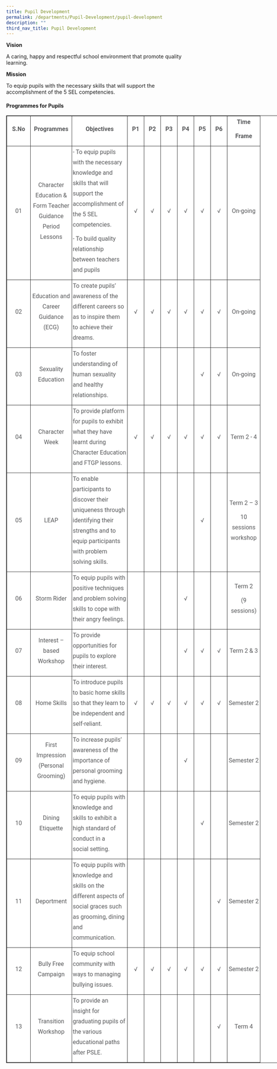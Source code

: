 ```yaml
---
title: Pupil Development
permalink: /departments/Pupil-Development/pupil-development
description: ""
third_nav_title: Pupil Development
---
```

**Vision**

A caring, happy and respectful school environment that promote quality learning.

  

**Mission**

To equip pupils with the necessary skills that will support the accomplishment of the 5 SEL competencies.

  

#### Programmes for Pupils

<table class="iveo_table ives_tab_dark" width="604" style="margin: 0px; outline: 0px; padding: 0px; border: 1px solid rgb(42, 42, 42); border-spacing: 1px; border-collapse: collapse; color: rgb(88, 89, 91); font-family: Roboto, sans-serif; font-size: 16px; font-style: normal; font-variant-ligatures: normal; font-variant-caps: normal; font-weight: 400; letter-spacing: normal; orphans: 2; text-align: left; text-transform: none; white-space: normal; widows: 2; word-spacing: 0px; -webkit-text-stroke-width: 0px; background-color: rgb(255, 255, 255); text-decoration-thickness: initial; text-decoration-style: initial; text-decoration-color: initial; width: 910px;"><tbody style="margin: 0px; outline: 0px; padding: 0px;"><tr style="margin: 0px; outline: 0px; padding: 0px;"><td width="56" style="margin: 0px; outline: 0px; padding: 2px; text-align: center; border: 1px solid rgb(42, 42, 42); width: 59px;"><p class="" align="center" style="margin: 0px 0px 10px; outline: 0px; padding: 0px; line-height: 28px !important; color: rgb(88, 89, 91); font-family: Roboto, sans-serif; font-size: 16px; font-weight: normal;"><b style="margin: 0px; outline: 0px; padding: 0px;"><span style="margin: 0px; outline: 0px; padding: 0px;">S.No</span></b></p></td><td width="104" style="margin: 0px; outline: 0px; padding: 2px; text-align: center; border: 1px solid rgb(42, 42, 42); width: 107px;"><p class="" align="center" style="margin: 0px 0px 10px; outline: 0px; padding: 0px; line-height: 28px !important; color: rgb(88, 89, 91); font-family: Roboto, sans-serif; font-size: 16px; font-weight: normal;"><b style="margin: 0px; outline: 0px; padding: 0px;"><span style="margin: 0px; outline: 0px; padding: 0px;">Programmes</span></b></p></td><td width="143" style="margin: 0px; outline: 0px; padding: 2px; text-align: center; border: 1px solid rgb(42, 42, 42); width: 145px;"><p class="" align="center" style="margin: 0px 0px 10px; outline: 0px; padding: 0px; line-height: 28px !important; color: rgb(88, 89, 91); font-family: Roboto, sans-serif; font-size: 16px; font-weight: normal;"><b style="margin: 0px; outline: 0px; padding: 0px;"><span style="margin: 0px; outline: 0px; padding: 0px;">Objectives</span></b></p></td><td width="37" style="margin: 0px; outline: 0px; padding: 2px; text-align: center; border: 1px solid rgb(42, 42, 42); width: 40px;"><p class="" align="center" style="margin: 0px 0px 10px; outline: 0px; padding: 0px; line-height: 28px !important; color: rgb(88, 89, 91); font-family: Roboto, sans-serif; font-size: 16px; font-weight: normal;"><b style="margin: 0px; outline: 0px; padding: 0px;"><span style="margin: 0px; outline: 0px; padding: 0px;">P1</span></b></p></td><td width="37" style="margin: 0px; outline: 0px; padding: 2px; text-align: center; border: 1px solid rgb(42, 42, 42); width: 40px;"><p class="" align="center" style="margin: 0px 0px 10px; outline: 0px; padding: 0px; line-height: 28px !important; color: rgb(88, 89, 91); font-family: Roboto, sans-serif; font-size: 16px; font-weight: normal;"><b style="margin: 0px; outline: 0px; padding: 0px;"><span style="margin: 0px; outline: 0px; padding: 0px;">P2</span></b></p></td><td width="37" style="margin: 0px; outline: 0px; padding: 2px; text-align: center; border: 1px solid rgb(42, 42, 42); width: 40px;"><p class="" align="center" style="margin: 0px 0px 10px; outline: 0px; padding: 0px; line-height: 28px !important; color: rgb(88, 89, 91); font-family: Roboto, sans-serif; font-size: 16px; font-weight: normal;"><b style="margin: 0px; outline: 0px; padding: 0px;"><span style="margin: 0px; outline: 0px; padding: 0px;">P3</span></b></p></td><td width="37" style="margin: 0px; outline: 0px; padding: 2px; text-align: center; border: 1px solid rgb(42, 42, 42); width: 40px;"><p class="" align="center" style="margin: 0px 0px 10px; outline: 0px; padding: 0px; line-height: 28px !important; color: rgb(88, 89, 91); font-family: Roboto, sans-serif; font-size: 16px; font-weight: normal;"><b style="margin: 0px; outline: 0px; padding: 0px;"><span style="margin: 0px; outline: 0px; padding: 0px;">P4</span></b></p></td><td width="37" style="margin: 0px; outline: 0px; padding: 2px; text-align: center; border: 1px solid rgb(42, 42, 42); width: 40px;"><p class="" align="center" style="margin: 0px 0px 10px; outline: 0px; padding: 0px; line-height: 28px !important; color: rgb(88, 89, 91); font-family: Roboto, sans-serif; font-size: 16px; font-weight: normal;"><b style="margin: 0px; outline: 0px; padding: 0px;"><span style="margin: 0px; outline: 0px; padding: 0px;">P5</span></b></p></td><td width="37" style="margin: 0px; outline: 0px; padding: 2px; text-align: center; border: 1px solid rgb(42, 42, 42); width: 40px;"><p class="" align="center" style="margin: 0px 0px 10px; outline: 0px; padding: 0px; line-height: 28px !important; color: rgb(88, 89, 91); font-family: Roboto, sans-serif; font-size: 16px; font-weight: normal;"><b style="margin: 0px; outline: 0px; padding: 0px;"><span style="margin: 0px; outline: 0px; padding: 0px;">P6</span></b></p></td><td width="81" style="margin: 0px; outline: 0px; padding: 2px; text-align: center; border: 1px solid rgb(42, 42, 42); width: 84px;"><p class="" align="center" style="margin: 0px 0px 10px; outline: 0px; padding: 0px; line-height: 28px !important; color: rgb(88, 89, 91); font-family: Roboto, sans-serif; font-size: 16px; font-weight: normal;"><b style="margin: 0px; outline: 0px; padding: 0px;"><span style="margin: 0px; outline: 0px; padding: 0px;">Time</span></b></p><p class="" align="center" style="margin: 0px 0px 10px; outline: 0px; padding: 0px; line-height: 28px !important; color: rgb(88, 89, 91); font-family: Roboto, sans-serif; font-size: 16px; font-weight: normal;"><b style="margin: 0px; outline: 0px; padding: 0px;"><span style="margin: 0px; outline: 0px; padding: 0px;">Frame</span></b></p></td></tr><tr style="margin: 0px; outline: 0px; padding: 0px;"><td width="56" style="margin: 0px; outline: 0px; padding: 2px; text-align: center; border: 1px solid rgb(42, 42, 42);"><p class="" align="center" style="margin: 0px 0px 10px; outline: 0px; padding: 0px; line-height: 28px !important; color: rgb(88, 89, 91); font-family: Roboto, sans-serif; font-size: 16px; font-weight: normal;"><span style="margin: 0px; outline: 0px; padding: 0px;">01</span></p></td><td width="104" style="margin: 0px; outline: 0px; padding: 2px; text-align: center; border: 1px solid rgb(42, 42, 42);"><p class="" style="margin: 0px 0px 10px; outline: 0px; padding: 0px; line-height: 28px !important; color: rgb(88, 89, 91); font-family: Roboto, sans-serif; font-size: 16px; font-weight: normal;"><span style="margin: 0px; outline: 0px; padding: 0px;">Character Education &amp; Form Teacher Guidance Period Lessons</span><span style="margin: 0px; outline: 0px; padding: 0px;"></span></p></td><td width="143" style="margin: 0px; outline: 0px; padding: 2px; text-align: center; border: 1px solid rgb(42, 42, 42);"><p class="" style="margin: 0px 0px 10px; outline: 0px; padding: 0px; line-height: 28px !important; color: rgb(88, 89, 91); font-family: Roboto, sans-serif; font-size: 16px; font-weight: normal; text-align: left;"><span style="margin: 0px; outline: 0px; padding: 0px;">- To<span>&nbsp;</span></span><span style="margin: 0px; outline: 0px; padding: 0px;">equip pupils with the necessary knowledge and skills that will support the accomplishment of the 5 SEL competencies.</span><span style="margin: 0px; outline: 0px; padding: 0px; text-align: center; background-color: transparent;">&nbsp;</span></p><p class="" style="margin: 0px 0px 10px; outline: 0px; padding: 0px; line-height: 28px !important; color: rgb(88, 89, 91); font-family: Roboto, sans-serif; font-size: 16px; font-weight: normal; text-align: left;"><span style="margin: 0px; outline: 0px; padding: 0px;">- To<span>&nbsp;</span></span><span style="margin: 0px; outline: 0px; padding: 0px;">build quality relationship between teachers and pupils</span><span style="margin: 0px; outline: 0px; padding: 0px;"></span></p></td><td width="37" style="margin: 0px; outline: 0px; padding: 2px; text-align: center; border: 1px solid rgb(42, 42, 42);"><p class="" style="margin: 0px 0px 10px; outline: 0px; padding: 0px; line-height: 28px !important; color: rgb(88, 89, 91); font-family: Roboto, sans-serif; font-size: 16px; font-weight: normal;"><span style="margin: 0px; outline: 0px; padding: 0px;">√</span><span style="margin: 0px; outline: 0px; padding: 0px;"></span></p></td><td width="37" style="margin: 0px; outline: 0px; padding: 2px; text-align: center; border: 1px solid rgb(42, 42, 42);"><p class="" style="margin: 0px 0px 10px; outline: 0px; padding: 0px; line-height: 28px !important; color: rgb(88, 89, 91); font-family: Roboto, sans-serif; font-size: 16px; font-weight: normal;"><span style="margin: 0px; outline: 0px; padding: 0px;">√</span><span style="margin: 0px; outline: 0px; padding: 0px;"></span></p></td><td width="37" style="margin: 0px; outline: 0px; padding: 2px; text-align: center; border: 1px solid rgb(42, 42, 42);"><p class="" style="margin: 0px 0px 10px; outline: 0px; padding: 0px; line-height: 28px !important; color: rgb(88, 89, 91); font-family: Roboto, sans-serif; font-size: 16px; font-weight: normal;"><span style="margin: 0px; outline: 0px; padding: 0px;">√</span><span style="margin: 0px; outline: 0px; padding: 0px;"></span></p></td><td width="37" style="margin: 0px; outline: 0px; padding: 2px; text-align: center; border: 1px solid rgb(42, 42, 42);"><p class="" style="margin: 0px 0px 10px; outline: 0px; padding: 0px; line-height: 28px !important; color: rgb(88, 89, 91); font-family: Roboto, sans-serif; font-size: 16px; font-weight: normal;"><span style="margin: 0px; outline: 0px; padding: 0px;">√</span><span style="margin: 0px; outline: 0px; padding: 0px;"></span></p></td><td width="37" style="margin: 0px; outline: 0px; padding: 2px; text-align: center; border: 1px solid rgb(42, 42, 42);"><p class="" style="margin: 0px 0px 10px; outline: 0px; padding: 0px; line-height: 28px !important; color: rgb(88, 89, 91); font-family: Roboto, sans-serif; font-size: 16px; font-weight: normal;"><span style="margin: 0px; outline: 0px; padding: 0px;">√</span><span style="margin: 0px; outline: 0px; padding: 0px;"></span></p></td><td width="37" style="margin: 0px; outline: 0px; padding: 2px; text-align: center; border: 1px solid rgb(42, 42, 42);"><p class="" style="margin: 0px 0px 10px; outline: 0px; padding: 0px; line-height: 28px !important; color: rgb(88, 89, 91); font-family: Roboto, sans-serif; font-size: 16px; font-weight: normal;"><span style="margin: 0px; outline: 0px; padding: 0px;">√</span><span style="margin: 0px; outline: 0px; padding: 0px;"></span></p></td><td width="81" style="margin: 0px; outline: 0px; padding: 2px; text-align: center; border: 1px solid rgb(42, 42, 42);"><p class="" style="margin: 0px 0px 10px; outline: 0px; padding: 0px; line-height: 28px !important; color: rgb(88, 89, 91); font-family: Roboto, sans-serif; font-size: 16px; font-weight: normal;"><span style="margin: 0px; outline: 0px; padding: 0px;">On-going</span></p></td></tr><tr style="margin: 0px; outline: 0px; padding: 0px;"><td width="56" style="margin: 0px; outline: 0px; padding: 2px; text-align: center; border: 1px solid rgb(42, 42, 42);"><p class="" align="center" style="margin: 0px 0px 10px; outline: 0px; padding: 0px; line-height: 28px !important; color: rgb(88, 89, 91); font-family: Roboto, sans-serif; font-size: 16px; font-weight: normal;"><span style="margin: 0px; outline: 0px; padding: 0px;">02</span></p></td><td width="104" style="margin: 0px; outline: 0px; padding: 2px; text-align: center; border: 1px solid rgb(42, 42, 42);"><p class="" style="margin: 0px 0px 10px; outline: 0px; padding: 0px; line-height: 28px !important; color: rgb(88, 89, 91); font-family: Roboto, sans-serif; font-size: 16px; font-weight: normal;"><span style="margin: 0px; outline: 0px; padding: 0px;">Education and Career Guidance (ECG)</span><span style="margin: 0px; outline: 0px; padding: 0px;"></span></p></td><td width="143" style="margin: 0px; outline: 0px; padding: 2px; text-align: center; border: 1px solid rgb(42, 42, 42);"><p class="" style="margin: 0px 0px 10px; outline: 0px; padding: 0px; line-height: 28px !important; color: rgb(88, 89, 91); font-family: Roboto, sans-serif; font-size: 16px; font-weight: normal; text-align: left;"><span style="margin: 0px; outline: 0px; padding: 0px;">To<span>&nbsp;</span></span><span style="margin: 0px; outline: 0px; padding: 0px;">create pupils’ awareness of the different careers so as to inspire them to achieve their dreams.</span><span style="margin: 0px; outline: 0px; padding: 0px;"></span></p></td><td width="37" style="margin: 0px; outline: 0px; padding: 2px; text-align: center; border: 1px solid rgb(42, 42, 42);"><p class="" style="margin: 0px 0px 10px; outline: 0px; padding: 0px; line-height: 28px !important; color: rgb(88, 89, 91); font-family: Roboto, sans-serif; font-size: 16px; font-weight: normal;"><span style="margin: 0px; outline: 0px; padding: 0px;">√</span></p></td><td width="37" style="margin: 0px; outline: 0px; padding: 2px; text-align: center; border: 1px solid rgb(42, 42, 42);"><p class="" style="margin: 0px 0px 10px; outline: 0px; padding: 0px; line-height: 28px !important; color: rgb(88, 89, 91); font-family: Roboto, sans-serif; font-size: 16px; font-weight: normal;"><span style="margin: 0px; outline: 0px; padding: 0px;">√</span></p></td><td width="37" style="margin: 0px; outline: 0px; padding: 2px; text-align: center; border: 1px solid rgb(42, 42, 42);"><p class="" style="margin: 0px 0px 10px; outline: 0px; padding: 0px; line-height: 28px !important; color: rgb(88, 89, 91); font-family: Roboto, sans-serif; font-size: 16px; font-weight: normal;"><span style="margin: 0px; outline: 0px; padding: 0px;">√</span></p></td><td width="37" style="margin: 0px; outline: 0px; padding: 2px; text-align: center; border: 1px solid rgb(42, 42, 42);"><p class="" style="margin: 0px 0px 10px; outline: 0px; padding: 0px; line-height: 28px !important; color: rgb(88, 89, 91); font-family: Roboto, sans-serif; font-size: 16px; font-weight: normal;"><span style="margin: 0px; outline: 0px; padding: 0px;">√</span></p></td><td width="37" style="margin: 0px; outline: 0px; padding: 2px; text-align: center; border: 1px solid rgb(42, 42, 42);"><p class="" style="margin: 0px 0px 10px; outline: 0px; padding: 0px; line-height: 28px !important; color: rgb(88, 89, 91); font-family: Roboto, sans-serif; font-size: 16px; font-weight: normal;"><span style="margin: 0px; outline: 0px; padding: 0px;">√</span></p></td><td width="37" style="margin: 0px; outline: 0px; padding: 2px; text-align: center; border: 1px solid rgb(42, 42, 42);"><p class="" style="margin: 0px 0px 10px; outline: 0px; padding: 0px; line-height: 28px !important; color: rgb(88, 89, 91); font-family: Roboto, sans-serif; font-size: 16px; font-weight: normal;"><span style="margin: 0px; outline: 0px; padding: 0px;">√</span></p></td><td width="81" style="margin: 0px; outline: 0px; padding: 2px; text-align: center; border: 1px solid rgb(42, 42, 42);"><p class="" style="margin: 0px 0px 10px; outline: 0px; padding: 0px; line-height: 28px !important; color: rgb(88, 89, 91); font-family: Roboto, sans-serif; font-size: 16px; font-weight: normal;"><span style="margin: 0px; outline: 0px; padding: 0px;">On-going</span></p></td></tr><tr style="margin: 0px; outline: 0px; padding: 0px;"><td width="56" style="margin: 0px; outline: 0px; padding: 2px; text-align: center; border: 1px solid rgb(42, 42, 42);"><p class="" align="center" style="margin: 0px 0px 10px; outline: 0px; padding: 0px; line-height: 28px !important; color: rgb(88, 89, 91); font-family: Roboto, sans-serif; font-size: 16px; font-weight: normal;"><span style="margin: 0px; outline: 0px; padding: 0px;">03</span></p></td><td width="104" style="margin: 0px; outline: 0px; padding: 2px; text-align: center; border: 1px solid rgb(42, 42, 42);"><p class="" style="margin: 0px 0px 10px; outline: 0px; padding: 0px; line-height: 28px !important; color: rgb(88, 89, 91); font-family: Roboto, sans-serif; font-size: 16px; font-weight: normal;"><span style="margin: 0px; outline: 0px; padding: 0px;">Sexuality Education</span><span style="margin: 0px; outline: 0px; padding: 0px;"></span></p></td><td width="143" style="margin: 0px; outline: 0px; padding: 2px; text-align: center; border: 1px solid rgb(42, 42, 42);"><p class="" style="margin: 0px 0px 10px; outline: 0px; padding: 0px; line-height: 28px !important; color: rgb(88, 89, 91); font-family: Roboto, sans-serif; font-size: 16px; font-weight: normal; text-align: left;"><span style="margin: 0px; outline: 0px; padding: 0px;">To<span>&nbsp;</span></span><span style="margin: 0px; outline: 0px; padding: 0px;">foster understanding of human sexuality and healthy relationships.</span><span style="margin: 0px; outline: 0px; padding: 0px;"></span></p></td><td width="37" style="margin: 0px; outline: 0px; padding: 2px; text-align: center; border: 1px solid rgb(42, 42, 42);"><p class="" style="margin: 0px 0px 10px; outline: 0px; padding: 0px; line-height: 28px !important; color: rgb(88, 89, 91); font-family: Roboto, sans-serif; font-size: 16px; font-weight: normal;"><span style="margin: 0px; outline: 0px; padding: 0px;"></span></p></td><td width="37" style="margin: 0px; outline: 0px; padding: 2px; text-align: center; border: 1px solid rgb(42, 42, 42);"><p class="" style="margin: 0px 0px 10px; outline: 0px; padding: 0px; line-height: 28px !important; color: rgb(88, 89, 91); font-family: Roboto, sans-serif; font-size: 16px; font-weight: normal;"><span style="margin: 0px; outline: 0px; padding: 0px;"></span></p></td><td width="37" style="margin: 0px; outline: 0px; padding: 2px; text-align: center; border: 1px solid rgb(42, 42, 42);"><p class="" style="margin: 0px 0px 10px; outline: 0px; padding: 0px; line-height: 28px !important; color: rgb(88, 89, 91); font-family: Roboto, sans-serif; font-size: 16px; font-weight: normal;"><span style="margin: 0px; outline: 0px; padding: 0px;"></span></p></td><td width="37" style="margin: 0px; outline: 0px; padding: 2px; text-align: center; border: 1px solid rgb(42, 42, 42);"><p class="" style="margin: 0px 0px 10px; outline: 0px; padding: 0px; line-height: 28px !important; color: rgb(88, 89, 91); font-family: Roboto, sans-serif; font-size: 16px; font-weight: normal;"><span style="margin: 0px; outline: 0px; padding: 0px;"></span></p></td><td width="37" style="margin: 0px; outline: 0px; padding: 2px; text-align: center; border: 1px solid rgb(42, 42, 42);"><p class="" style="margin: 0px 0px 10px; outline: 0px; padding: 0px; line-height: 28px !important; color: rgb(88, 89, 91); font-family: Roboto, sans-serif; font-size: 16px; font-weight: normal;"><span style="margin: 0px; outline: 0px; padding: 0px;">√</span><span style="margin: 0px; outline: 0px; padding: 0px;"></span></p></td><td width="37" style="margin: 0px; outline: 0px; padding: 2px; text-align: center; border: 1px solid rgb(42, 42, 42);"><p class="" style="margin: 0px 0px 10px; outline: 0px; padding: 0px; line-height: 28px !important; color: rgb(88, 89, 91); font-family: Roboto, sans-serif; font-size: 16px; font-weight: normal;"><span style="margin: 0px; outline: 0px; padding: 0px;">√</span><span style="margin: 0px; outline: 0px; padding: 0px;"></span></p></td><td width="81" style="margin: 0px; outline: 0px; padding: 2px; text-align: center; border: 1px solid rgb(42, 42, 42);"><p class="" style="margin: 0px 0px 10px; outline: 0px; padding: 0px; line-height: 28px !important; color: rgb(88, 89, 91); font-family: Roboto, sans-serif; font-size: 16px; font-weight: normal;"><span style="margin: 0px; outline: 0px; padding: 0px;">On-going</span></p></td></tr><tr style="margin: 0px; outline: 0px; padding: 0px;"><td width="56" style="margin: 0px; outline: 0px; padding: 2px; text-align: center; border: 1px solid rgb(42, 42, 42);"><p class="" align="center" style="margin: 0px 0px 10px; outline: 0px; padding: 0px; line-height: 28px !important; color: rgb(88, 89, 91); font-family: Roboto, sans-serif; font-size: 16px; font-weight: normal;"><span style="margin: 0px; outline: 0px; padding: 0px;">04</span></p></td><td width="104" style="margin: 0px; outline: 0px; padding: 2px; text-align: center; border: 1px solid rgb(42, 42, 42);"><p class="" style="margin: 0px 0px 10px; outline: 0px; padding: 0px; line-height: 28px !important; color: rgb(88, 89, 91); font-family: Roboto, sans-serif; font-size: 16px; font-weight: normal;"><span style="margin: 0px; outline: 0px; padding: 0px;">Character Week</span></p></td><td width="143" style="margin: 0px; outline: 0px; padding: 2px; text-align: center; border: 1px solid rgb(42, 42, 42);"><p class="" style="margin: 0px 0px 10px; outline: 0px; padding: 0px; line-height: 28px !important; color: rgb(88, 89, 91); font-family: Roboto, sans-serif; font-size: 16px; font-weight: normal; text-align: left;"><span style="margin: 0px; outline: 0px; padding: 0px;">To<span>&nbsp;</span></span><span style="margin: 0px; outline: 0px; padding: 0px;">provide platform for pupils to exhibit what they have learnt during Character Education and FTGP lessons.</span><span style="margin: 0px; outline: 0px; padding: 0px;"></span></p></td><td width="37" style="margin: 0px; outline: 0px; padding: 2px; text-align: center; border: 1px solid rgb(42, 42, 42);"><p class="" style="margin: 0px 0px 10px; outline: 0px; padding: 0px; line-height: 28px !important; color: rgb(88, 89, 91); font-family: Roboto, sans-serif; font-size: 16px; font-weight: normal;"><span style="margin: 0px; outline: 0px; padding: 0px;">√</span><span style="margin: 0px; outline: 0px; padding: 0px;"></span></p></td><td width="37" style="margin: 0px; outline: 0px; padding: 2px; text-align: center; border: 1px solid rgb(42, 42, 42);"><p class="" style="margin: 0px 0px 10px; outline: 0px; padding: 0px; line-height: 28px !important; color: rgb(88, 89, 91); font-family: Roboto, sans-serif; font-size: 16px; font-weight: normal;"><span style="margin: 0px; outline: 0px; padding: 0px;">√</span><span style="margin: 0px; outline: 0px; padding: 0px;"></span></p></td><td width="37" style="margin: 0px; outline: 0px; padding: 2px; text-align: center; border: 1px solid rgb(42, 42, 42);"><p class="" style="margin: 0px 0px 10px; outline: 0px; padding: 0px; line-height: 28px !important; color: rgb(88, 89, 91); font-family: Roboto, sans-serif; font-size: 16px; font-weight: normal;"><span style="margin: 0px; outline: 0px; padding: 0px;">√</span><span style="margin: 0px; outline: 0px; padding: 0px;"></span></p></td><td width="37" style="margin: 0px; outline: 0px; padding: 2px; text-align: center; border: 1px solid rgb(42, 42, 42);"><p class="" style="margin: 0px 0px 10px; outline: 0px; padding: 0px; line-height: 28px !important; color: rgb(88, 89, 91); font-family: Roboto, sans-serif; font-size: 16px; font-weight: normal;"><span style="margin: 0px; outline: 0px; padding: 0px;">√</span><span style="margin: 0px; outline: 0px; padding: 0px;"></span></p></td><td width="37" style="margin: 0px; outline: 0px; padding: 2px; text-align: center; border: 1px solid rgb(42, 42, 42);"><p class="" style="margin: 0px 0px 10px; outline: 0px; padding: 0px; line-height: 28px !important; color: rgb(88, 89, 91); font-family: Roboto, sans-serif; font-size: 16px; font-weight: normal;"><span style="margin: 0px; outline: 0px; padding: 0px;">√</span><span style="margin: 0px; outline: 0px; padding: 0px;"></span></p></td><td width="37" style="margin: 0px; outline: 0px; padding: 2px; text-align: center; border: 1px solid rgb(42, 42, 42);"><p class="" style="margin: 0px 0px 10px; outline: 0px; padding: 0px; line-height: 28px !important; color: rgb(88, 89, 91); font-family: Roboto, sans-serif; font-size: 16px; font-weight: normal;"><span style="margin: 0px; outline: 0px; padding: 0px;">√</span><span style="margin: 0px; outline: 0px; padding: 0px;"></span></p></td><td width="81" style="margin: 0px; outline: 0px; padding: 2px; text-align: center; border: 1px solid rgb(42, 42, 42);"><p class="" style="margin: 0px 0px 10px; outline: 0px; padding: 0px; line-height: 28px !important; color: rgb(88, 89, 91); font-family: Roboto, sans-serif; font-size: 16px; font-weight: normal;"><span style="margin: 0px; outline: 0px; padding: 0px;">Term 2 - 4</span></p></td></tr><tr style="margin: 0px; outline: 0px; padding: 0px;"><td width="56" style="margin: 0px; outline: 0px; padding: 2px; text-align: center; border: 1px solid rgb(42, 42, 42);"><p class="" align="center" style="margin: 0px 0px 10px; outline: 0px; padding: 0px; line-height: 28px !important; color: rgb(88, 89, 91); font-family: Roboto, sans-serif; font-size: 16px; font-weight: normal;"><span style="margin: 0px; outline: 0px; padding: 0px;">05</span></p></td><td width="104" style="margin: 0px; outline: 0px; padding: 2px; text-align: center; border: 1px solid rgb(42, 42, 42);"><p class="" style="margin: 0px 0px 10px; outline: 0px; padding: 0px; line-height: 28px !important; color: rgb(88, 89, 91); font-family: Roboto, sans-serif; font-size: 16px; font-weight: normal;"><span style="margin: 0px; outline: 0px; padding: 0px;">LEAP</span></p></td><td width="143" style="margin: 0px; outline: 0px; padding: 2px; text-align: center; border: 1px solid rgb(42, 42, 42);"><p class="" style="margin: 0px 0px 10px; outline: 0px; padding: 0px; line-height: 28px !important; color: rgb(88, 89, 91); font-family: Roboto, sans-serif; font-size: 16px; font-weight: normal; text-align: left;"><span style="margin: 0px; outline: 0px; padding: 0px;">To<span>&nbsp;</span></span><span style="margin: 0px; outline: 0px; padding: 0px;">enable participants to discover their uniqueness through identifying their strengths and to equip participants with problem solving skills.</span><span style="margin: 0px; outline: 0px; padding: 0px;"></span></p></td><td width="37" style="margin: 0px; outline: 0px; padding: 2px; text-align: center; border: 1px solid rgb(42, 42, 42);"><p class="" style="margin: 0px 0px 10px; outline: 0px; padding: 0px; line-height: 28px !important; color: rgb(88, 89, 91); font-family: Roboto, sans-serif; font-size: 16px; font-weight: normal;"><span style="margin: 0px; outline: 0px; padding: 0px;"></span></p></td><td width="37" style="margin: 0px; outline: 0px; padding: 2px; text-align: center; border: 1px solid rgb(42, 42, 42);"><p class="" style="margin: 0px 0px 10px; outline: 0px; padding: 0px; line-height: 28px !important; color: rgb(88, 89, 91); font-family: Roboto, sans-serif; font-size: 16px; font-weight: normal;"><span style="margin: 0px; outline: 0px; padding: 0px;"></span></p></td><td width="37" style="margin: 0px; outline: 0px; padding: 2px; text-align: center; border: 1px solid rgb(42, 42, 42);"><p class="" style="margin: 0px 0px 10px; outline: 0px; padding: 0px; line-height: 28px !important; color: rgb(88, 89, 91); font-family: Roboto, sans-serif; font-size: 16px; font-weight: normal;"><span style="margin: 0px; outline: 0px; padding: 0px;"></span></p></td><td width="37" style="margin: 0px; outline: 0px; padding: 2px; text-align: center; border: 1px solid rgb(42, 42, 42);"><p class="" style="margin: 0px 0px 10px; outline: 0px; padding: 0px; line-height: 28px !important; color: rgb(88, 89, 91); font-family: Roboto, sans-serif; font-size: 16px; font-weight: normal;"><span style="margin: 0px; outline: 0px; padding: 0px;"></span></p></td><td width="37" style="margin: 0px; outline: 0px; padding: 2px; text-align: center; border: 1px solid rgb(42, 42, 42);"><p class="" style="margin: 0px 0px 10px; outline: 0px; padding: 0px; line-height: 28px !important; color: rgb(88, 89, 91); font-family: Roboto, sans-serif; font-size: 16px; font-weight: normal;"><span style="margin: 0px; outline: 0px; padding: 0px;">√</span><span style="margin: 0px; outline: 0px; padding: 0px;"></span></p></td><td width="37" style="margin: 0px; outline: 0px; padding: 2px; text-align: center; border: 1px solid rgb(42, 42, 42);"><p class="" style="margin: 0px 0px 10px; outline: 0px; padding: 0px; line-height: 28px !important; color: rgb(88, 89, 91); font-family: Roboto, sans-serif; font-size: 16px; font-weight: normal;"><span style="margin: 0px; outline: 0px; padding: 0px;">&nbsp;</span></p></td><td width="81" style="margin: 0px; outline: 0px; padding: 2px; text-align: center; border: 1px solid rgb(42, 42, 42);"><p class="" style="margin: 0px 0px 10px; outline: 0px; padding: 0px; line-height: 28px !important; color: rgb(88, 89, 91); font-family: Roboto, sans-serif; font-size: 16px; font-weight: normal;"><span style="margin: 0px; outline: 0px; padding: 0px;">Term 2 – 3</span></p><p class="" style="margin: 0px 0px 10px; outline: 0px; padding: 0px; line-height: 28px !important; color: rgb(88, 89, 91); font-family: Roboto, sans-serif; font-size: 16px; font-weight: normal;"><span style="margin: 0px; outline: 0px; padding: 0px;"></span></p><p class="" style="margin: 0px 0px 10px; outline: 0px; padding: 0px; line-height: 28px !important; color: rgb(88, 89, 91); font-family: Roboto, sans-serif; font-size: 16px; font-weight: normal;"><span style="margin: 0px; outline: 0px; padding: 0px;">10 sessions workshop</span><span style="margin: 0px; outline: 0px; padding: 0px;"></span></p></td></tr><tr style="margin: 0px; outline: 0px; padding: 0px;"><td width="56" style="margin: 0px; outline: 0px; padding: 2px; text-align: center; border: 1px solid rgb(42, 42, 42);"><p class="" align="center" style="margin: 0px 0px 10px; outline: 0px; padding: 0px; line-height: 28px !important; color: rgb(88, 89, 91); font-family: Roboto, sans-serif; font-size: 16px; font-weight: normal;"><span style="margin: 0px; outline: 0px; padding: 0px;">06</span></p></td><td width="104" style="margin: 0px; outline: 0px; padding: 2px; text-align: center; border: 1px solid rgb(42, 42, 42);"><p class="" style="margin: 0px 0px 10px; outline: 0px; padding: 0px; line-height: 28px !important; color: rgb(88, 89, 91); font-family: Roboto, sans-serif; font-size: 16px; font-weight: normal;"><span style="margin: 0px; outline: 0px; padding: 0px;">Storm Rider</span></p></td><td width="143" style="margin: 0px; outline: 0px; padding: 2px; text-align: center; border: 1px solid rgb(42, 42, 42);"><p class="" style="margin: 0px 0px 10px; outline: 0px; padding: 0px; line-height: 28px !important; color: rgb(88, 89, 91); font-family: Roboto, sans-serif; font-size: 16px; font-weight: normal; text-align: left;"><span style="margin: 0px; outline: 0px; padding: 0px;">To<span>&nbsp;</span></span><span style="margin: 0px; outline: 0px; padding: 0px;">equip pupils with positive techniques and problem solving skills to cope with their angry<span>&nbsp;</span></span><span style="margin: 0px; outline: 0px; padding: 0px;">feelings.</span></p></td><td width="37" style="margin: 0px; outline: 0px; padding: 2px; text-align: center; border: 1px solid rgb(42, 42, 42);"><p class="" style="margin: 0px 0px 10px; outline: 0px; padding: 0px; line-height: 28px !important; color: rgb(88, 89, 91); font-family: Roboto, sans-serif; font-size: 16px; font-weight: normal;"><span style="margin: 0px; outline: 0px; padding: 0px;"></span></p></td><td width="37" style="margin: 0px; outline: 0px; padding: 2px; text-align: center; border: 1px solid rgb(42, 42, 42);"><p class="" style="margin: 0px 0px 10px; outline: 0px; padding: 0px; line-height: 28px !important; color: rgb(88, 89, 91); font-family: Roboto, sans-serif; font-size: 16px; font-weight: normal;"><span style="margin: 0px; outline: 0px; padding: 0px;"></span></p></td><td width="37" style="margin: 0px; outline: 0px; padding: 2px; text-align: center; border: 1px solid rgb(42, 42, 42);"><p class="" style="margin: 0px 0px 10px; outline: 0px; padding: 0px; line-height: 28px !important; color: rgb(88, 89, 91); font-family: Roboto, sans-serif; font-size: 16px; font-weight: normal;"><span style="margin: 0px; outline: 0px; padding: 0px;"></span></p></td><td width="37" style="margin: 0px; outline: 0px; padding: 2px; text-align: center; border: 1px solid rgb(42, 42, 42);"><p class="" style="margin: 0px 0px 10px; outline: 0px; padding: 0px; line-height: 28px !important; color: rgb(88, 89, 91); font-family: Roboto, sans-serif; font-size: 16px; font-weight: normal;"><span style="margin: 0px; outline: 0px; padding: 0px;">√</span><span style="margin: 0px; outline: 0px; padding: 0px;"></span></p></td><td width="37" style="margin: 0px; outline: 0px; padding: 2px; text-align: center; border: 1px solid rgb(42, 42, 42);"><p class="" style="margin: 0px 0px 10px; outline: 0px; padding: 0px; line-height: 28px !important; color: rgb(88, 89, 91); font-family: Roboto, sans-serif; font-size: 16px; font-weight: normal;"><span style="margin: 0px; outline: 0px; padding: 0px;"></span></p></td><td width="37" style="margin: 0px; outline: 0px; padding: 2px; text-align: center; border: 1px solid rgb(42, 42, 42);"><p class="" style="margin: 0px 0px 10px; outline: 0px; padding: 0px; line-height: 28px !important; color: rgb(88, 89, 91); font-family: Roboto, sans-serif; font-size: 16px; font-weight: normal;"><span style="margin: 0px; outline: 0px; padding: 0px;"></span></p></td><td width="81" style="margin: 0px; outline: 0px; padding: 2px; text-align: center; border: 1px solid rgb(42, 42, 42);"><p class="" style="margin: 0px 0px 10px; outline: 0px; padding: 0px; line-height: 28px !important; color: rgb(88, 89, 91); font-family: Roboto, sans-serif; font-size: 16px; font-weight: normal;"><span style="margin: 0px; outline: 0px; padding: 0px;">Term 2</span><span style="margin: 0px; outline: 0px; padding: 0px;"></span></p><p class="" style="margin: 0px 0px 10px; outline: 0px; padding: 0px; line-height: 28px !important; color: rgb(88, 89, 91); font-family: Roboto, sans-serif; font-size: 16px; font-weight: normal;"><span style="margin: 0px; outline: 0px; padding: 0px;">(9 sessions</span><span style="margin: 0px; outline: 0px; padding: 0px;">)</span><span style="margin: 0px; outline: 0px; padding: 0px;"></span></p></td></tr><tr style="margin: 0px; outline: 0px; padding: 0px;"><td width="56" style="margin: 0px; outline: 0px; padding: 2px; text-align: center; border: 1px solid rgb(42, 42, 42);"><p class="" align="center" style="margin: 0px 0px 10px; outline: 0px; padding: 0px; line-height: 28px !important; color: rgb(88, 89, 91); font-family: Roboto, sans-serif; font-size: 16px; font-weight: normal;"><span style="margin: 0px; outline: 0px; padding: 0px;">07</span></p></td><td width="104" style="margin: 0px; outline: 0px; padding: 2px; text-align: center; border: 1px solid rgb(42, 42, 42);"><p class="" style="margin: 0px 0px 10px; outline: 0px; padding: 0px; line-height: 28px !important; color: rgb(88, 89, 91); font-family: Roboto, sans-serif; font-size: 16px; font-weight: normal;"><span style="margin: 0px; outline: 0px; padding: 0px;">Interest – based Workshop</span></p></td><td width="143" style="margin: 0px; outline: 0px; padding: 2px; text-align: center; border: 1px solid rgb(42, 42, 42);"><p class="" style="margin: 0px 0px 10px; outline: 0px; padding: 0px; line-height: 28px !important; color: rgb(88, 89, 91); font-family: Roboto, sans-serif; font-size: 16px; font-weight: normal; text-align: left;"><span style="margin: 0px; outline: 0px; padding: 0px;">To<span>&nbsp;</span></span><span style="margin: 0px; outline: 0px; padding: 0px;">provide opportunities for pupils to explore their<span>&nbsp;</span></span><span style="margin: 0px; outline: 0px; padding: 0px;">interest.</span></p></td><td width="37" style="margin: 0px; outline: 0px; padding: 2px; text-align: center; border: 1px solid rgb(42, 42, 42);"><p class="" style="margin: 0px 0px 10px; outline: 0px; padding: 0px; line-height: 28px !important; color: rgb(88, 89, 91); font-family: Roboto, sans-serif; font-size: 16px; font-weight: normal;"><span style="margin: 0px; outline: 0px; padding: 0px;"></span></p></td><td width="37" style="margin: 0px; outline: 0px; padding: 2px; text-align: center; border: 1px solid rgb(42, 42, 42);"><p class="" style="margin: 0px 0px 10px; outline: 0px; padding: 0px; line-height: 28px !important; color: rgb(88, 89, 91); font-family: Roboto, sans-serif; font-size: 16px; font-weight: normal;"><span style="margin: 0px; outline: 0px; padding: 0px;"></span></p></td><td width="37" style="margin: 0px; outline: 0px; padding: 2px; text-align: center; border: 1px solid rgb(42, 42, 42);"><p class="" style="margin: 0px 0px 10px; outline: 0px; padding: 0px; line-height: 28px !important; color: rgb(88, 89, 91); font-family: Roboto, sans-serif; font-size: 16px; font-weight: normal;"><span style="margin: 0px; outline: 0px; padding: 0px;"></span></p></td><td width="37" style="margin: 0px; outline: 0px; padding: 2px; text-align: center; border: 1px solid rgb(42, 42, 42);"><p class="" style="margin: 0px 0px 10px; outline: 0px; padding: 0px; line-height: 28px !important; color: rgb(88, 89, 91); font-family: Roboto, sans-serif; font-size: 16px; font-weight: normal;"><span style="margin: 0px; outline: 0px; padding: 0px;">√</span><span style="margin: 0px; outline: 0px; padding: 0px;"></span></p></td><td width="37" style="margin: 0px; outline: 0px; padding: 2px; text-align: center; border: 1px solid rgb(42, 42, 42);"><p class="" style="margin: 0px 0px 10px; outline: 0px; padding: 0px; line-height: 28px !important; color: rgb(88, 89, 91); font-family: Roboto, sans-serif; font-size: 16px; font-weight: normal;"><span style="margin: 0px; outline: 0px; padding: 0px;">√</span><span style="margin: 0px; outline: 0px; padding: 0px;"></span></p></td><td width="37" style="margin: 0px; outline: 0px; padding: 2px; text-align: center; border: 1px solid rgb(42, 42, 42);"><p class="" style="margin: 0px 0px 10px; outline: 0px; padding: 0px; line-height: 28px !important; color: rgb(88, 89, 91); font-family: Roboto, sans-serif; font-size: 16px; font-weight: normal;"><span style="margin: 0px; outline: 0px; padding: 0px;">√</span><span style="margin: 0px; outline: 0px; padding: 0px;"></span></p></td><td width="81" style="margin: 0px; outline: 0px; padding: 2px; text-align: center; border: 1px solid rgb(42, 42, 42);"><p class="" style="margin: 0px 0px 10px; outline: 0px; padding: 0px; line-height: 28px !important; color: rgb(88, 89, 91); font-family: Roboto, sans-serif; font-size: 16px; font-weight: normal;"><span style="margin: 0px; outline: 0px; padding: 0px;">Term 2 &amp; 3</span></p></td></tr><tr style="margin: 0px; outline: 0px; padding: 0px;"><td width="56" style="margin: 0px; outline: 0px; padding: 2px; text-align: center; border: 1px solid rgb(42, 42, 42);"><p class="" align="center" style="margin: 0px 0px 10px; outline: 0px; padding: 0px; line-height: 28px !important; color: rgb(88, 89, 91); font-family: Roboto, sans-serif; font-size: 16px; font-weight: normal;"><span style="margin: 0px; outline: 0px; padding: 0px;">08</span></p></td><td width="104" style="margin: 0px; outline: 0px; padding: 2px; text-align: center; border: 1px solid rgb(42, 42, 42);"><p class="" style="margin: 0px 0px 10px; outline: 0px; padding: 0px; line-height: 28px !important; color: rgb(88, 89, 91); font-family: Roboto, sans-serif; font-size: 16px; font-weight: normal;"><span style="margin: 0px; outline: 0px; padding: 0px;">Home Skills</span></p></td><td width="143" style="margin: 0px; outline: 0px; padding: 2px; text-align: center; border: 1px solid rgb(42, 42, 42);"><p class="" style="margin: 0px 0px 10px; outline: 0px; padding: 0px; line-height: 28px !important; color: rgb(88, 89, 91); font-family: Roboto, sans-serif; font-size: 16px; font-weight: normal; text-align: left;"><span style="margin: 0px; outline: 0px; padding: 0px;">To<span>&nbsp;</span></span><span style="margin: 0px; outline: 0px; padding: 0px;">introduce pupils to basic home skills so that they learn to be independent and self-</span><span style="margin: 0px; outline: 0px; padding: 0px;">reliant.</span></p></td><td width="37" style="margin: 0px; outline: 0px; padding: 2px; text-align: center; border: 1px solid rgb(42, 42, 42);"><p class="" style="margin: 0px 0px 10px; outline: 0px; padding: 0px; line-height: 28px !important; color: rgb(88, 89, 91); font-family: Roboto, sans-serif; font-size: 16px; font-weight: normal;"><span style="margin: 0px; outline: 0px; padding: 0px;">√</span><span style="margin: 0px; outline: 0px; padding: 0px;"></span></p></td><td width="37" style="margin: 0px; outline: 0px; padding: 2px; text-align: center; border: 1px solid rgb(42, 42, 42);"><p class="" style="margin: 0px 0px 10px; outline: 0px; padding: 0px; line-height: 28px !important; color: rgb(88, 89, 91); font-family: Roboto, sans-serif; font-size: 16px; font-weight: normal;"><span style="margin: 0px; outline: 0px; padding: 0px;">√</span><span style="margin: 0px; outline: 0px; padding: 0px;"></span></p></td><td width="37" style="margin: 0px; outline: 0px; padding: 2px; text-align: center; border: 1px solid rgb(42, 42, 42);"><p class="" style="margin: 0px 0px 10px; outline: 0px; padding: 0px; line-height: 28px !important; color: rgb(88, 89, 91); font-family: Roboto, sans-serif; font-size: 16px; font-weight: normal;"><span style="margin: 0px; outline: 0px; padding: 0px;">√</span><span style="margin: 0px; outline: 0px; padding: 0px;"></span></p></td><td width="37" style="margin: 0px; outline: 0px; padding: 2px; text-align: center; border: 1px solid rgb(42, 42, 42);"><p class="" style="margin: 0px 0px 10px; outline: 0px; padding: 0px; line-height: 28px !important; color: rgb(88, 89, 91); font-family: Roboto, sans-serif; font-size: 16px; font-weight: normal;"><span style="margin: 0px; outline: 0px; padding: 0px;">√</span><span style="margin: 0px; outline: 0px; padding: 0px;"></span></p></td><td width="37" style="margin: 0px; outline: 0px; padding: 2px; text-align: center; border: 1px solid rgb(42, 42, 42);"><p class="" style="margin: 0px 0px 10px; outline: 0px; padding: 0px; line-height: 28px !important; color: rgb(88, 89, 91); font-family: Roboto, sans-serif; font-size: 16px; font-weight: normal;"><span style="margin: 0px; outline: 0px; padding: 0px;">√</span><span style="margin: 0px; outline: 0px; padding: 0px;"></span></p></td><td width="37" style="margin: 0px; outline: 0px; padding: 2px; text-align: center; border: 1px solid rgb(42, 42, 42);"><p class="" style="margin: 0px 0px 10px; outline: 0px; padding: 0px; line-height: 28px !important; color: rgb(88, 89, 91); font-family: Roboto, sans-serif; font-size: 16px; font-weight: normal;"><span style="margin: 0px; outline: 0px; padding: 0px;">√</span><span style="margin: 0px; outline: 0px; padding: 0px;"></span></p></td><td width="81" style="margin: 0px; outline: 0px; padding: 2px; text-align: center; border: 1px solid rgb(42, 42, 42);"><p class="" style="margin: 0px 0px 10px; outline: 0px; padding: 0px; line-height: 28px !important; color: rgb(88, 89, 91); font-family: Roboto, sans-serif; font-size: 16px; font-weight: normal;"><span style="margin: 0px; outline: 0px; padding: 0px;">Semester 2</span></p></td></tr><tr style="margin: 0px; outline: 0px; padding: 0px;"><td width="56" style="margin: 0px; outline: 0px; padding: 2px; text-align: center; border: 1px solid rgb(42, 42, 42);"><p class="" align="center" style="margin: 0px 0px 10px; outline: 0px; padding: 0px; line-height: 28px !important; color: rgb(88, 89, 91); font-family: Roboto, sans-serif; font-size: 16px; font-weight: normal;"><span style="margin: 0px; outline: 0px; padding: 0px;">09</span></p></td><td width="104" style="margin: 0px; outline: 0px; padding: 2px; text-align: center; border: 1px solid rgb(42, 42, 42);"><p class="" style="margin: 0px 0px 10px; outline: 0px; padding: 0px; line-height: 28px !important; color: rgb(88, 89, 91); font-family: Roboto, sans-serif; font-size: 16px; font-weight: normal;"><span style="margin: 0px; outline: 0px; padding: 0px;">First Impression (Personal Grooming)</span></p></td><td width="143" style="margin: 0px; outline: 0px; padding: 2px; text-align: center; border: 1px solid rgb(42, 42, 42);"><p class="" style="margin: 0px 0px 10px; outline: 0px; padding: 0px; line-height: 28px !important; color: rgb(88, 89, 91); font-family: Roboto, sans-serif; font-size: 16px; font-weight: normal; text-align: left;"><span style="margin: 0px; outline: 0px; padding: 0px;">To<span>&nbsp;</span></span><span style="margin: 0px; outline: 0px; padding: 0px;">increase pupils’ awareness of the importance of personal grooming and hygiene.</span><span style="margin: 0px; outline: 0px; padding: 0px;"></span></p></td><td width="37" style="margin: 0px; outline: 0px; padding: 2px; text-align: center; border: 1px solid rgb(42, 42, 42);"><p class="" style="margin: 0px 0px 10px; outline: 0px; padding: 0px; line-height: 28px !important; color: rgb(88, 89, 91); font-family: Roboto, sans-serif; font-size: 16px; font-weight: normal;"><span style="margin: 0px; outline: 0px; padding: 0px;"></span></p></td><td width="37" style="margin: 0px; outline: 0px; padding: 2px; text-align: center; border: 1px solid rgb(42, 42, 42);"><p class="" style="margin: 0px 0px 10px; outline: 0px; padding: 0px; line-height: 28px !important; color: rgb(88, 89, 91); font-family: Roboto, sans-serif; font-size: 16px; font-weight: normal;"><span style="margin: 0px; outline: 0px; padding: 0px;"></span></p></td><td width="37" style="margin: 0px; outline: 0px; padding: 2px; text-align: center; border: 1px solid rgb(42, 42, 42);"><p class="" style="margin: 0px 0px 10px; outline: 0px; padding: 0px; line-height: 28px !important; color: rgb(88, 89, 91); font-family: Roboto, sans-serif; font-size: 16px; font-weight: normal;"><span style="margin: 0px; outline: 0px; padding: 0px;"></span></p></td><td width="37" style="margin: 0px; outline: 0px; padding: 2px; text-align: center; border: 1px solid rgb(42, 42, 42);"><p class="" style="margin: 0px 0px 10px; outline: 0px; padding: 0px; line-height: 28px !important; color: rgb(88, 89, 91); font-family: Roboto, sans-serif; font-size: 16px; font-weight: normal;"><span style="margin: 0px; outline: 0px; padding: 0px;">√</span><span style="margin: 0px; outline: 0px; padding: 0px;"></span></p></td><td width="37" style="margin: 0px; outline: 0px; padding: 2px; text-align: center; border: 1px solid rgb(42, 42, 42);"><p class="" style="margin: 0px 0px 10px; outline: 0px; padding: 0px; line-height: 28px !important; color: rgb(88, 89, 91); font-family: Roboto, sans-serif; font-size: 16px; font-weight: normal;"><span style="margin: 0px; outline: 0px; padding: 0px;"></span></p></td><td width="37" style="margin: 0px; outline: 0px; padding: 2px; text-align: center; border: 1px solid rgb(42, 42, 42);"><p class="" style="margin: 0px 0px 10px; outline: 0px; padding: 0px; line-height: 28px !important; color: rgb(88, 89, 91); font-family: Roboto, sans-serif; font-size: 16px; font-weight: normal;"><span style="margin: 0px; outline: 0px; padding: 0px;"></span></p></td><td width="81" style="margin: 0px; outline: 0px; padding: 2px; text-align: center; border: 1px solid rgb(42, 42, 42);"><p class="" style="margin: 0px 0px 10px; outline: 0px; padding: 0px; line-height: 28px !important; color: rgb(88, 89, 91); font-family: Roboto, sans-serif; font-size: 16px; font-weight: normal;"><span style="margin: 0px; outline: 0px; padding: 0px;">Semester 2</span></p></td></tr><tr style="margin: 0px; outline: 0px; padding: 0px;"><td width="56" style="margin: 0px; outline: 0px; padding: 2px; text-align: center; border: 1px solid rgb(42, 42, 42);"><p class="" align="center" style="margin: 0px 0px 10px; outline: 0px; padding: 0px; line-height: 28px !important; color: rgb(88, 89, 91); font-family: Roboto, sans-serif; font-size: 16px; font-weight: normal;"><span style="margin: 0px; outline: 0px; padding: 0px;">10</span></p></td><td width="104" style="margin: 0px; outline: 0px; padding: 2px; text-align: center; border: 1px solid rgb(42, 42, 42);"><p class="" style="margin: 0px 0px 10px; outline: 0px; padding: 0px; line-height: 28px !important; color: rgb(88, 89, 91); font-family: Roboto, sans-serif; font-size: 16px; font-weight: normal;"><span style="margin: 0px; outline: 0px; padding: 0px;">Dining Etiquette</span></p></td><td width="143" style="margin: 0px; outline: 0px; padding: 2px; text-align: center; border: 1px solid rgb(42, 42, 42);"><p class="" style="margin: 0px 0px 10px; outline: 0px; padding: 0px; line-height: 28px !important; color: rgb(88, 89, 91); font-family: Roboto, sans-serif; font-size: 16px; font-weight: normal; text-align: left;"><span style="margin: 0px; outline: 0px; padding: 0px;">To<span>&nbsp;</span></span><span style="margin: 0px; outline: 0px; padding: 0px;">equip pupils with knowledge and skills to exhibit a high standard of conduct in a social<span>&nbsp;</span></span><span style="margin: 0px; outline: 0px; padding: 0px;">setting.</span></p></td><td width="37" style="margin: 0px; outline: 0px; padding: 2px; text-align: center; border: 1px solid rgb(42, 42, 42);"><p class="" style="margin: 0px 0px 10px; outline: 0px; padding: 0px; line-height: 28px !important; color: rgb(88, 89, 91); font-family: Roboto, sans-serif; font-size: 16px; font-weight: normal;"><span style="margin: 0px; outline: 0px; padding: 0px;"></span></p></td><td width="37" style="margin: 0px; outline: 0px; padding: 2px; text-align: center; border: 1px solid rgb(42, 42, 42);"><p class="" style="margin: 0px 0px 10px; outline: 0px; padding: 0px; line-height: 28px !important; color: rgb(88, 89, 91); font-family: Roboto, sans-serif; font-size: 16px; font-weight: normal;"><span style="margin: 0px; outline: 0px; padding: 0px;"></span></p></td><td width="37" style="margin: 0px; outline: 0px; padding: 2px; text-align: center; border: 1px solid rgb(42, 42, 42);"><p class="" style="margin: 0px 0px 10px; outline: 0px; padding: 0px; line-height: 28px !important; color: rgb(88, 89, 91); font-family: Roboto, sans-serif; font-size: 16px; font-weight: normal;"><span style="margin: 0px; outline: 0px; padding: 0px;"></span></p></td><td width="37" style="margin: 0px; outline: 0px; padding: 2px; text-align: center; border: 1px solid rgb(42, 42, 42);"><p class="" style="margin: 0px 0px 10px; outline: 0px; padding: 0px; line-height: 28px !important; color: rgb(88, 89, 91); font-family: Roboto, sans-serif; font-size: 16px; font-weight: normal;"><span style="margin: 0px; outline: 0px; padding: 0px;"></span></p></td><td width="37" style="margin: 0px; outline: 0px; padding: 2px; text-align: center; border: 1px solid rgb(42, 42, 42);"><p class="" style="margin: 0px 0px 10px; outline: 0px; padding: 0px; line-height: 28px !important; color: rgb(88, 89, 91); font-family: Roboto, sans-serif; font-size: 16px; font-weight: normal;"><span style="margin: 0px; outline: 0px; padding: 0px;">√</span><span style="margin: 0px; outline: 0px; padding: 0px;"></span></p></td><td width="37" style="margin: 0px; outline: 0px; padding: 2px; text-align: center; border: 1px solid rgb(42, 42, 42);"><p class="" style="margin: 0px 0px 10px; outline: 0px; padding: 0px; line-height: 28px !important; color: rgb(88, 89, 91); font-family: Roboto, sans-serif; font-size: 16px; font-weight: normal;"><span style="margin: 0px; outline: 0px; padding: 0px;"></span></p></td><td width="81" style="margin: 0px; outline: 0px; padding: 2px; text-align: center; border: 1px solid rgb(42, 42, 42);"><p class="" style="margin: 0px 0px 10px; outline: 0px; padding: 0px; line-height: 28px !important; color: rgb(88, 89, 91); font-family: Roboto, sans-serif; font-size: 16px; font-weight: normal;"><span style="margin: 0px; outline: 0px; padding: 0px;">Semester 2</span></p></td></tr><tr style="margin: 0px; outline: 0px; padding: 0px;"><td width="56" style="margin: 0px; outline: 0px; padding: 2px; text-align: center; border: 1px solid rgb(42, 42, 42);"><p class="" align="center" style="margin: 0px 0px 10px; outline: 0px; padding: 0px; line-height: 28px !important; color: rgb(88, 89, 91); font-family: Roboto, sans-serif; font-size: 16px; font-weight: normal;"><span style="margin: 0px; outline: 0px; padding: 0px;">11</span></p></td><td width="104" style="margin: 0px; outline: 0px; padding: 2px; text-align: center; border: 1px solid rgb(42, 42, 42);"><p class="" style="margin: 0px 0px 10px; outline: 0px; padding: 0px; line-height: 28px !important; color: rgb(88, 89, 91); font-family: Roboto, sans-serif; font-size: 16px; font-weight: normal;"><span style="margin: 0px; outline: 0px; padding: 0px;">Deportment</span></p></td><td width="143" style="margin: 0px; outline: 0px; padding: 2px; text-align: center; border: 1px solid rgb(42, 42, 42);"><p class="" style="margin: 0px 0px 10px; outline: 0px; padding: 0px; line-height: 28px !important; color: rgb(88, 89, 91); font-family: Roboto, sans-serif; font-size: 16px; font-weight: normal; text-align: left;"><span style="margin: 0px; outline: 0px; padding: 0px;">To<span>&nbsp;</span></span><span style="margin: 0px; outline: 0px; padding: 0px;">equip pupils with knowledge and skills on the different aspects of social graces such as grooming, dining and communication.</span><span style="margin: 0px; outline: 0px; padding: 0px;"></span></p></td><td width="37" style="margin: 0px; outline: 0px; padding: 2px; text-align: center; border: 1px solid rgb(42, 42, 42);"><p class="" style="margin: 0px 0px 10px; outline: 0px; padding: 0px; line-height: 28px !important; color: rgb(88, 89, 91); font-family: Roboto, sans-serif; font-size: 16px; font-weight: normal;"><span style="margin: 0px; outline: 0px; padding: 0px;"></span></p></td><td width="37" style="margin: 0px; outline: 0px; padding: 2px; text-align: center; border: 1px solid rgb(42, 42, 42);"><p class="" style="margin: 0px 0px 10px; outline: 0px; padding: 0px; line-height: 28px !important; color: rgb(88, 89, 91); font-family: Roboto, sans-serif; font-size: 16px; font-weight: normal;"><span style="margin: 0px; outline: 0px; padding: 0px;"></span></p></td><td width="37" style="margin: 0px; outline: 0px; padding: 2px; text-align: center; border: 1px solid rgb(42, 42, 42);"><p class="" style="margin: 0px 0px 10px; outline: 0px; padding: 0px; line-height: 28px !important; color: rgb(88, 89, 91); font-family: Roboto, sans-serif; font-size: 16px; font-weight: normal;"><span style="margin: 0px; outline: 0px; padding: 0px;"></span></p></td><td width="37" style="margin: 0px; outline: 0px; padding: 2px; text-align: center; border: 1px solid rgb(42, 42, 42);"><p class="" style="margin: 0px 0px 10px; outline: 0px; padding: 0px; line-height: 28px !important; color: rgb(88, 89, 91); font-family: Roboto, sans-serif; font-size: 16px; font-weight: normal;"><span style="margin: 0px; outline: 0px; padding: 0px;"></span></p></td><td width="37" style="margin: 0px; outline: 0px; padding: 2px; text-align: center; border: 1px solid rgb(42, 42, 42);"><p class="" style="margin: 0px 0px 10px; outline: 0px; padding: 0px; line-height: 28px !important; color: rgb(88, 89, 91); font-family: Roboto, sans-serif; font-size: 16px; font-weight: normal;"><span style="margin: 0px; outline: 0px; padding: 0px;"></span></p></td><td width="37" style="margin: 0px; outline: 0px; padding: 2px; text-align: center; border: 1px solid rgb(42, 42, 42);"><p class="" style="margin: 0px 0px 10px; outline: 0px; padding: 0px; line-height: 28px !important; color: rgb(88, 89, 91); font-family: Roboto, sans-serif; font-size: 16px; font-weight: normal;"><span style="margin: 0px; outline: 0px; padding: 0px;">√</span><span style="margin: 0px; outline: 0px; padding: 0px;"></span></p></td><td width="81" style="margin: 0px; outline: 0px; padding: 2px; text-align: center; border: 1px solid rgb(42, 42, 42);"><p class="" style="margin: 0px 0px 10px; outline: 0px; padding: 0px; line-height: 28px !important; color: rgb(88, 89, 91); font-family: Roboto, sans-serif; font-size: 16px; font-weight: normal;"><span style="margin: 0px; outline: 0px; padding: 0px;">Semester 2</span></p></td></tr><tr style="margin: 0px; outline: 0px; padding: 0px;"><td width="56" style="margin: 0px; outline: 0px; padding: 2px; text-align: center; border: 1px solid rgb(42, 42, 42);"><p class="" align="center" style="margin: 0px 0px 10px; outline: 0px; padding: 0px; line-height: 28px !important; color: rgb(88, 89, 91); font-family: Roboto, sans-serif; font-size: 16px; font-weight: normal;"><span style="margin: 0px; outline: 0px; padding: 0px;">12</span></p></td><td width="104" style="margin: 0px; outline: 0px; padding: 2px; text-align: center; border: 1px solid rgb(42, 42, 42);"><p class="" style="margin: 0px 0px 10px; outline: 0px; padding: 0px; line-height: 28px !important; color: rgb(88, 89, 91); font-family: Roboto, sans-serif; font-size: 16px; font-weight: normal;"><span style="margin: 0px; outline: 0px; padding: 0px;">Bully Free Campaign</span></p></td><td width="143" style="margin: 0px; outline: 0px; padding: 2px; text-align: center; border: 1px solid rgb(42, 42, 42);"><p class="" style="margin: 0px 0px 10px; outline: 0px; padding: 0px; line-height: 28px !important; color: rgb(88, 89, 91); font-family: Roboto, sans-serif; font-size: 16px; font-weight: normal; text-align: left;"><span style="margin: 0px; outline: 0px; padding: 0px;">To<span>&nbsp;</span></span><span style="margin: 0px; outline: 0px; padding: 0px;">equip school community with ways to managing bullying issues.</span><span style="margin: 0px; outline: 0px; padding: 0px;"></span></p></td><td width="37" style="margin: 0px; outline: 0px; padding: 2px; text-align: center; border: 1px solid rgb(42, 42, 42);"><p class="" style="margin: 0px 0px 10px; outline: 0px; padding: 0px; line-height: 28px !important; color: rgb(88, 89, 91); font-family: Roboto, sans-serif; font-size: 16px; font-weight: normal;"><span style="margin: 0px; outline: 0px; padding: 0px;">√</span><span style="margin: 0px; outline: 0px; padding: 0px;"></span></p></td><td width="37" style="margin: 0px; outline: 0px; padding: 2px; text-align: center; border: 1px solid rgb(42, 42, 42);"><p class="" style="margin: 0px 0px 10px; outline: 0px; padding: 0px; line-height: 28px !important; color: rgb(88, 89, 91); font-family: Roboto, sans-serif; font-size: 16px; font-weight: normal;"><span style="margin: 0px; outline: 0px; padding: 0px;">√</span><span style="margin: 0px; outline: 0px; padding: 0px;"></span></p></td><td width="37" style="margin: 0px; outline: 0px; padding: 2px; text-align: center; border: 1px solid rgb(42, 42, 42);"><p class="" style="margin: 0px 0px 10px; outline: 0px; padding: 0px; line-height: 28px !important; color: rgb(88, 89, 91); font-family: Roboto, sans-serif; font-size: 16px; font-weight: normal;"><span style="margin: 0px; outline: 0px; padding: 0px;">√</span><span style="margin: 0px; outline: 0px; padding: 0px;"></span></p></td><td width="37" style="margin: 0px; outline: 0px; padding: 2px; text-align: center; border: 1px solid rgb(42, 42, 42);"><p class="" style="margin: 0px 0px 10px; outline: 0px; padding: 0px; line-height: 28px !important; color: rgb(88, 89, 91); font-family: Roboto, sans-serif; font-size: 16px; font-weight: normal;"><span style="margin: 0px; outline: 0px; padding: 0px;">√</span><span style="margin: 0px; outline: 0px; padding: 0px;"></span></p></td><td width="37" style="margin: 0px; outline: 0px; padding: 2px; text-align: center; border: 1px solid rgb(42, 42, 42);"><p class="" style="margin: 0px 0px 10px; outline: 0px; padding: 0px; line-height: 28px !important; color: rgb(88, 89, 91); font-family: Roboto, sans-serif; font-size: 16px; font-weight: normal;"><span style="margin: 0px; outline: 0px; padding: 0px;">√</span><span style="margin: 0px; outline: 0px; padding: 0px;"></span></p></td><td width="37" style="margin: 0px; outline: 0px; padding: 2px; text-align: center; border: 1px solid rgb(42, 42, 42);"><p class="" style="margin: 0px 0px 10px; outline: 0px; padding: 0px; line-height: 28px !important; color: rgb(88, 89, 91); font-family: Roboto, sans-serif; font-size: 16px; font-weight: normal;"><span style="margin: 0px; outline: 0px; padding: 0px;">√</span><span style="margin: 0px; outline: 0px; padding: 0px;"></span></p></td><td width="81" style="margin: 0px; outline: 0px; padding: 2px; text-align: center; border: 1px solid rgb(42, 42, 42);"><p class="" style="margin: 0px 0px 10px; outline: 0px; padding: 0px; line-height: 28px !important; color: rgb(88, 89, 91); font-family: Roboto, sans-serif; font-size: 16px; font-weight: normal;"><span style="margin: 0px; outline: 0px; padding: 0px;">Semester 2</span></p></td></tr><tr style="margin: 0px; outline: 0px; padding: 0px;"><td width="56" style="margin: 0px; outline: 0px; padding: 2px; text-align: center; border: 1px solid rgb(42, 42, 42);"><p class="" align="center" style="margin: 0px 0px 10px; outline: 0px; padding: 0px; line-height: 28px !important; color: rgb(88, 89, 91); font-family: Roboto, sans-serif; font-size: 16px; font-weight: normal;"><span style="margin: 0px; outline: 0px; padding: 0px;">13</span></p></td><td width="104" style="margin: 0px; outline: 0px; padding: 2px; text-align: center; border: 1px solid rgb(42, 42, 42);"><p class="" style="margin: 0px 0px 10px; outline: 0px; padding: 0px; line-height: 28px !important; color: rgb(88, 89, 91); font-family: Roboto, sans-serif; font-size: 16px; font-weight: normal;"><span style="margin: 0px; outline: 0px; padding: 0px;">Transition Workshop</span></p></td><td width="143" style="margin: 0px; outline: 0px; padding: 2px; text-align: center; border: 1px solid rgb(42, 42, 42);"><p class="" style="margin: 0px 0px 10px; outline: 0px; padding: 0px; line-height: 28px !important; color: rgb(88, 89, 91); font-family: Roboto, sans-serif; font-size: 16px; font-weight: normal; text-align: left;"><span style="margin: 0px; outline: 0px; padding: 0px;">To<span>&nbsp;</span></span><span style="margin: 0px; outline: 0px; padding: 0px;">provide an insight for graduating pupils of the various educational paths after PSLE.</span><span style="margin: 0px; outline: 0px; padding: 0px;"></span></p></td><td width="37" style="margin: 0px; outline: 0px; padding: 2px; text-align: center; border: 1px solid rgb(42, 42, 42);"><p class="" style="margin: 0px 0px 10px; outline: 0px; padding: 0px; line-height: 28px !important; color: rgb(88, 89, 91); font-family: Roboto, sans-serif; font-size: 16px; font-weight: normal;"><span style="margin: 0px; outline: 0px; padding: 0px;"></span></p></td><td width="37" style="margin: 0px; outline: 0px; padding: 2px; text-align: center; border: 1px solid rgb(42, 42, 42);"><p class="" style="margin: 0px 0px 10px; outline: 0px; padding: 0px; line-height: 28px !important; color: rgb(88, 89, 91); font-family: Roboto, sans-serif; font-size: 16px; font-weight: normal;"><span style="margin: 0px; outline: 0px; padding: 0px;"></span></p></td><td width="37" style="margin: 0px; outline: 0px; padding: 2px; text-align: center; border: 1px solid rgb(42, 42, 42);"><p class="" style="margin: 0px 0px 10px; outline: 0px; padding: 0px; line-height: 28px !important; color: rgb(88, 89, 91); font-family: Roboto, sans-serif; font-size: 16px; font-weight: normal;"><span style="margin: 0px; outline: 0px; padding: 0px;"></span></p></td><td width="37" style="margin: 0px; outline: 0px; padding: 2px; text-align: center; border: 1px solid rgb(42, 42, 42);"><p class="" style="margin: 0px 0px 10px; outline: 0px; padding: 0px; line-height: 28px !important; color: rgb(88, 89, 91); font-family: Roboto, sans-serif; font-size: 16px; font-weight: normal;"><span style="margin: 0px; outline: 0px; padding: 0px;"></span></p></td><td width="37" style="margin: 0px; outline: 0px; padding: 2px; text-align: center; border: 1px solid rgb(42, 42, 42);"><p class="" style="margin: 0px 0px 10px; outline: 0px; padding: 0px; line-height: 28px !important; color: rgb(88, 89, 91); font-family: Roboto, sans-serif; font-size: 16px; font-weight: normal;"><span style="margin: 0px; outline: 0px; padding: 0px;"></span></p></td><td width="37" style="margin: 0px; outline: 0px; padding: 2px; text-align: center; border: 1px solid rgb(42, 42, 42);"><p class="" style="margin: 0px 0px 10px; outline: 0px; padding: 0px; line-height: 28px !important; color: rgb(88, 89, 91); font-family: Roboto, sans-serif; font-size: 16px; font-weight: normal;"><span style="margin: 0px; outline: 0px; padding: 0px;">√</span><span style="margin: 0px; outline: 0px; padding: 0px;"></span></p></td><td width="81" style="margin: 0px; outline: 0px; padding: 2px; text-align: center; border: 1px solid rgb(42, 42, 42);"><p class="" style="margin: 0px 0px 10px; outline: 0px; padding: 0px; line-height: 28px !important; color: rgb(88, 89, 91); font-family: Roboto, sans-serif; font-size: 16px; font-weight: normal;"><span style="margin: 0px; outline: 0px; padding: 0px;">Term 4</span></p></td></tr></tbody></table>